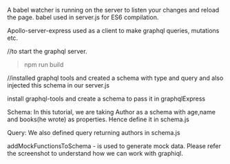 A babel watcher is running on the server to listen your changes and reload the page. babel used in server.js for ES6 compilation.

Apollo-server-express used as a client to make graphql queries, mutations etc.

//to start the graphql server. 
>npm run build

//installed graphql tools and created a schema with type and query and also injected this schema in our server.js

install graphql-tools and create a schema to pass it in graphqlExpress

Schema: In this tutorial, we are taking Author as a schema with age,name and books(he wrote) as properties. Hence define it in schema.js

Query: We also defined query returning authors in schema.js

addMockFunctionsToSchema - is used to generate mock data. Please refer the screenshot to understand how we can work with graphiql.